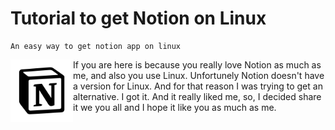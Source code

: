 # Tutorial to get Notion on Linux
    An easy way to get notion app on linux
<img align="left" width="100" height="100" src="notion/notion.png">

 If you are here is because you really love Notion as much as me, and also you use Linux. Unfortunely Notion doesn't have a version for Linux.
 And for that reason I was trying to get an alternative. I got it. And it really liked me, so, I decided share it we you all and I hope it like you  as much as me.

